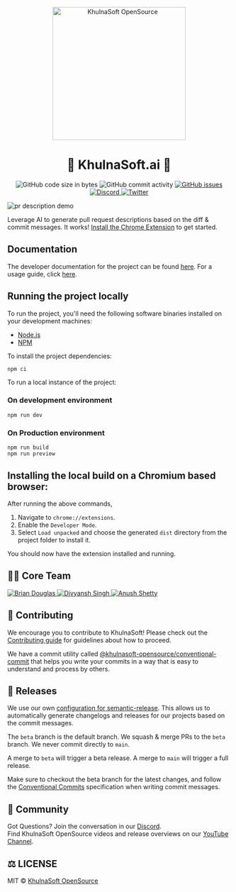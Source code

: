 <div align="center">
  <br>
  <img alt="KhulnaSoft OpenSource" src="https://i.ibb.co/7jPXt0Z/logo1-92f1a87f.png" width="300px">
  <h1>🍕 KhulnaSoft.ai 🍕</h1>
</div>
<p align="center">
  <img src="https://img.shields.io/github/languages/code-size/khulnasoft-opensource/browser-extensions" alt="GitHub code size in bytes">
  <img src="https://img.shields.io/github/commit-activity/w/khulnasoft-opensource/browser-extensions" alt="GitHub commit activity">
  <a href="https://github.com/khulnasoft-opensource/browser-extensions/issues">
    <img src="https://img.shields.io/github/issues/khulnasoft-opensource/browser-extensions" alt="GitHub issues">
  </a>
  <a href="https://discord.gg/U2peSNf23P">
    <img src="https://img.shields.io/discord/714698561081704529.svg?label=&logo=discord&logoColor=ffffff&color=7389D8&labelColor=6A7EC2" alt="Discord">
  </a>
  <a href="https://twitter.com/saucedopen">
    <img src="https://img.shields.io/twitter/follow/saucedopen?label=Follow&style=social" alt="Twitter">
  </a>
</p>

![pr description demo](https://khulnasoft.ai/pr-description.gif)

Leverage AI to generate pull request descriptions based on the diff & commit messages. It works! [Install the Chrome Extension](https://bit.ly/khulnasoftai) to get started.

## Documentation

The developer documentation for the project can be found [here](./docs/). For a usage guide, click [here](https://docs.khulnasoft.com/chrome-extension/introduction-to-the-chrome-extension/).

## Running the project locally

To run the project, you'll need the following software binaries installed on your development machines:

- [Node.js](https://nodejs.org/en)
- [NPM](https://www.npmjs.com/)

To install the project dependencies:

```shell
npm ci
```


To run a local instance of the project:

### On development environment

```shell
npm run dev
```

### On Production environment 

```shell
npm run build
npm run preview
```


## Installing the local build on a Chromium based browser:
After running the above commands,
1. Navigate to `chrome://extensions`. 
2. Enable the `Developer Mode`.
3. Select `Load unpacked` and choose the generated `dist` directory from the project folder to install it.

You should now have the extension installed and running.

## 🙌🏼 Core Team
<p align="left>
  <a href="https://github.com"/></a>
  <a href="https://github.com/bdougie">
    <img src="https://images.weserv.nl/?url=avatars.githubusercontent.com/u/5713670&h=60&w=60&fit=cover&mask=circle" alt="Brian Douglas">
  </a>
  <a href="https://github.com/diivi">
    <img src="https://images.weserv.nl/?url=avatars.githubusercontent.com/u/41837037&h=60&w=60&fit=cover&mask=circle" alt="Divyansh Singh">
  </a>
  <a href="https://github.com/Anush008">
    <img src="https://images.weserv.nl/?url=avatars.githubusercontent.com/u/46051506&h=60&w=60&fit=cover&mask=circle" alt="Anush Shetty">
  </a>
</p>

## 🤝 Contributing

We encourage you to contribute to KhulnaSoft! Please check out the [Contributing guide](https://docs.khulnasoft.com/contributing/introduction-to-contributing/) for guidelines about how to proceed.

We have a commit utility called [@khulnasoft-opensource/conventional-commit](https://github.com/khulnasoft-opensource/conventional-commit) that helps you write your commits in a way that is easy to understand and process by others.

## 🚀 Releases

We use our own [configuration for semantic-release](https://github.com/khulnasoft-opensource/release). This allows us to automatically generate changelogs and releases for our projects based on the commit messages.

The `beta` branch is the default branch. We squash & merge PRs to the `beta` branch. We never commit directly to `main`.

A merge to `beta` will trigger a beta release. A merge to `main` will trigger a full release.

Make sure to checkout the beta branch for the latest changes, and follow the [Conventional Commits](https://www.conventionalcommits.org/en/v1.0.0/) specification when writing commit messages.

## 🍕 Community

Got Questions? Join the conversation in our [Discord](https://discord.gg/U2peSNf23P).  
Find KhulnaSoft OpenSource videos and release overviews on our [YouTube Channel](https://www.youtube.com/channel/UCklWxKrTti61ZCROE1e5-MQ).

## ⚖️ LICENSE

MIT © [KhulnaSoft OpenSource](LICENSE)
